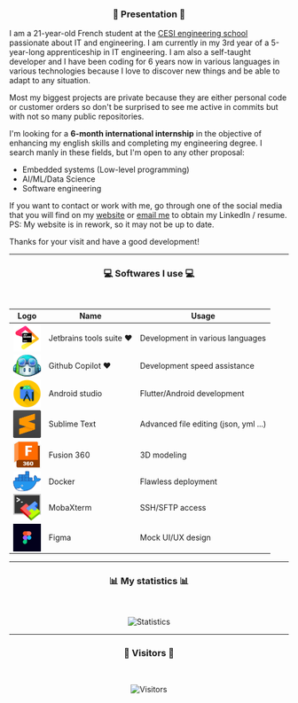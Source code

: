### <p align="center">👾 Presentation 👾</p>

I am a 21-year-old French student at the [CESI engineering school](https://cesi.fr) passionate about IT and engineering.
I
am currently in my 3rd year of a 5-year-long apprenticeship in IT engineering. I am also a self-taught developer and
I have been coding for 6 years now in various languages in various technologies because I love to discover new things
and be able to adapt to any situation.

Most my biggest projects are private because they are either personal code or customer orders so don't
be surprised to see me active in commits but with not so many public repositories.

I'm looking for a **6-month international internship** in the objective of enhancing my english skills and completing my
engineering degree. I search manly in these fields, but I'm open to any other proposal:

- Embedded systems (Low-level programming)
- AI/ML/Data Science
- Software engineering

If you want to contact or work with me, go through one of the social media that you will find on
my [website](https://diskmth.fr) or [email me](mailto:diskmth@outlook.fr) to obtain my LinkedIn / resume. \
PS: My website is in rework, so it may not be up to date.

Thanks for your visit and have a good development!

-----

### <p align="center">💻 Softwares I use 💻</p>

<br/>
<div align="center">

| Logo                                                                                                          | Name                     | Usage                                 |
|---------------------------------------------------------------------------------------------------------------|--------------------------|---------------------------------------|
| <img style="width: 50px; height: 50px;" align=center src="./images/jetbrains.png" alt="Jetbrains"/>           | Jetbrains tools suite ❤️ | Development in various languages      |
| <img style="width: 50px;" align=center src="./images/github_copilot.png" alt="Github Copilot"/>               | Github Copilot ❤️        | Development speed assistance          |
| <img style="width: 50px; height: 50px;" align=center src="./images/android_studio.png" alt="Android studio"/> | Android studio           | Flutter/Android development           |
| <img style="width: 50px; height: 50px;" align=center src="./images/sublime_text.png" alt="Sublime Text"/>     | Sublime Text             | Advanced file editing (json, yml ...) |
| <img style="width: 50px; height: 50px;" align=center src="./images/fusion_360.png" alt="Fustion 360"/>        | Fusion 360               | 3D modeling                           |
| <img style="width: 50px;" align=center src="./images/docker.png" alt="Docker"/>                               | Docker                   | Flawless deployment                   |
| <img width="50px; height: 50px;" align=center src="./images/moba_x_term.png" alt="MobaXTerm"/>                | MobaXterm                | SSH/SFTP access                       |
| <img width="50px; height: 50px;" align=center src="./images/figma.png" alt="Figma"/>                          | Figma                    | Mock UI/UX design                     |

</div>

-----

### <p align="center">📊 My statistics 📊</p>

<br/>
<p align="center">
   <img align ="center" src="https://github-readme-stats-eight-theta.vercel.app/api?username=Disk-MTH&show_icons=true&count_private=true&include_all_commits=true&title_color=FF0000&text_color=9B0101&icon_color=ED9A09&bg_color=000d&hide_border=true" alt="Statistics"/>
</p>

-----

### <p align="center">👀 Visitors 👀</p>

<br/>
<p align="center">
   <img src="https://profile-counter.glitch.me/Disk-MTH/count.svg" alt="Visitors"/>
</p>
